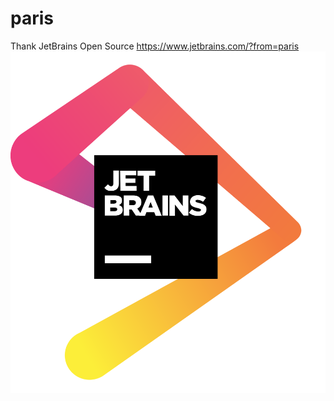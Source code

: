 # paris
Thank JetBrains Open Source 
https://www.jetbrains.com/?from=paris
![jetbrains](https://github.com/weimin0812/paris/blob/master/src/test/resources/jetbrains.png)


